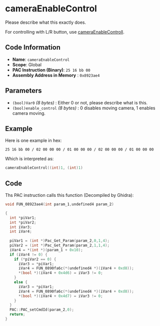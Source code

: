# cameraEnableControl

Please describe what this exactly does.

For controlling with L/R button, use [cameraEnableControll](./cameraenablecontroll.md).

## Code Information

- **Name**: `cameraEnableControl`
- **Scope**: Global
- **PAC Instruction (Binary)**: `25 16 bb 00`
- **Assembly Address in Memory** : `0x8923ae4`

## Parameters

- `(bool)Var0` *(8 bytes)* : Either 0 or not, please describe what is this.
- `(bool)enable_control` *(8 bytes)* : 0 disables moving camera, 1 enables camera moving.

## Example

Here is one example in hex:

```25 16 bb 00 / 02 00 00 00 / 01 00 00 00 / 02 00 00 00 / 01 00 00 00```

Which is interpreted as:

```c
cameraEnableControl((int)1, (int)1)
```

## Code

Ths PAC instruction calls this function (Decompiled by Ghidra):

```c
void FUN_08923ae4(int param_1,undefined4 param_2)

{
  int *piVar1;
  int *piVar2;
  int iVar3;
  int iVar4;
  
  piVar1 = (int *)Pac_Get_Param(param_2,0,1,4);
  piVar2 = (int *)Pac_Get_Param(param_2,1,1,4);
  iVar4 = *(int *)(param_1 + 0x10);
  if (iVar4 != 0) {
    if (*piVar2 == 0) {
      iVar3 = *piVar1;
      iVar4 = FUN_0890fa6c(*(undefined4 *)(iVar4 + 0xd8));
      *(bool *)(iVar4 + 0x4d6) = iVar3 != 0;
    }
    else {
      iVar3 = *piVar1;
      iVar4 = FUN_0890fa6c(*(undefined4 *)(iVar4 + 0xd8));
      *(bool *)(iVar4 + 0x4d7) = iVar3 != 0;
    }
  }
  PAC::PAC_setCmdId(param_2,0);
  return;
}
```

